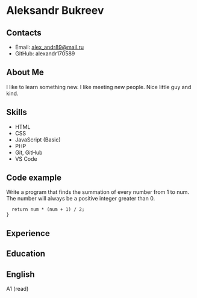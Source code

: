 # Aleksandr Bukreev
## Contacts
* Email: alex_andr89@mail.ru
* GitHub: alexandr170589
## About Me
I like to learn something new. I like meeting new people.
Nice little guy and kind.
## Skills
* HTML
* CSS
* JavaScript (Basic)
* PHP
* Git, GitHub
* VS Code
## Code example
Write a program that finds the summation of every number from 1 to num. The number will always be a positive integer greater than 0.
```var summation = function (num) {
  return num * (num + 1) / 2;
}
```
## Experience
## Education
## English
A1 (read)